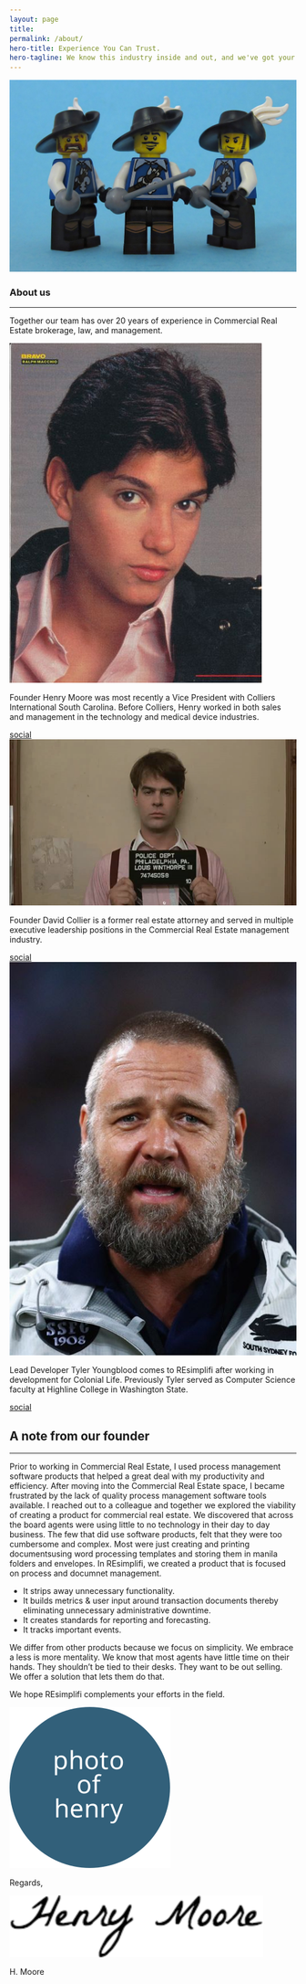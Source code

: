 ```yaml
---
layout: page
title:
permalink: /about/
hero-title: Experience You Can Trust.
hero-tagline: We know this industry inside and out, and we've got your back.
---
```


<section>
  <article class="feature">
    <img src="../images/team.jpg" alt="">
  </article>
  <article class="feature">
    <h1>About us</h1><hr>
    <p>Together our team has over 20 years of experience in Commercial Real Estate brokerage, law, and management.</p>
  </article>
</section>

<section class="col-3">

  <article>
    <img src="../images/henry_moore.jpg" alt="Henry Moore">
    <p>Founder Henry Moore was most recently a Vice President with Colliers International South Carolina. Before Colliers, Henry worked in both sales and management in the technology and medical device industries.</p>
    <a href="" class="button">social</a>
  </article>

  <article>
    <img src="../images/david_collier.png" alt="David Collier">
    <p>Founder David Collier is a former real estate attorney and served in multiple executive leadership positions in the Commercial Real Estate management industry.</p>
    <a href="" class="button">social</a>
  </article>

  <article>
    <img src="../images/tyler_youngblood.jpg" alt="Tyler Youngblood">
    <p>Lead Developer Tyler Youngblood comes to REsimplifi after working in development for Colonial Life. Previously Tyler served as Computer Science faculty at Highline College in Washington State.</p>
    <a href="" class="button">social</a>
  </article>

</section>

<section class="open-letter">

  <h1>A note from our founder</h1><hr>

  <p>Prior to working in Commercial Real Estate, I used process management software products that helped a great deal with my productivity and efficiency. After moving into the Commercial Real Estate space, I became frustrated by the lack of quality process management software tools available. I reached out to a colleague and together we explored the viability of creating a product for commercial real estate. We discovered that across the board agents were using little to no technology in their day to day business. The few that did use software products, felt that they were too cumbersome and complex. Most were just creating and printing documentsusing word processing templates and storing them in manila folders and envelopes. In REsimplifi, we created a product that is focused on process and documnet management.</p>

  <ul>
    <li>It strips away unnecessary functionality.</li>
    <li>It builds metrics &amp; user input around transaction documents thereby eliminating
unnecessary administrative downtime.</li>
    <li>It creates standards for reporting and forecasting.</li>
    <li>It tracks important events.</li>
  </ul>

  <p>We differ from other products because we focus on simplicity. We embrace a less is more mentality. We know that most agents have little time on their hands. They shouldn’t be tied to their desks. They want to be out selling. We offer a solution that lets them do that.</p>

  <p>We hope REsimplifi complements your efforts in the field.</p>

  <section class="signature">
    <img class="headshot" src="../images/henry-photo.svg" alt="Henry Moore">
    <div class="flex-col">
      <p>Regards,</p>
      <img class="signature" src="../images/signature.svg" alt="signature"></img>
      <p>H. Moore</p>
    </div>

  </section>

</section>
